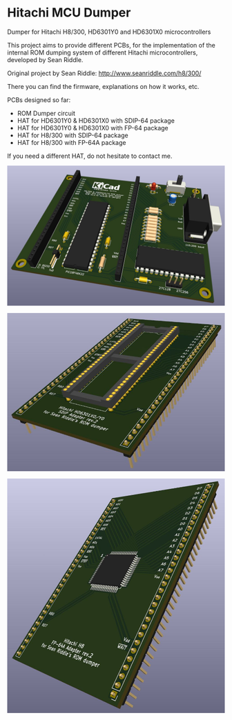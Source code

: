 # Hitachi MCU Dumper
Dumper for Hitachi H8/300, HD6301Y0 and HD6301X0 microcontrollers

This project aims to provide different PCBs, for the implementation of the internal ROM dumping system of different Hitachi microcontrollers, developed by Sean Riddle.

Original project by Sean Riddle: http://www.seanriddle.com/h8/300/

There you can find the firmware, explanations on how it works, etc.

PCBs designed so far:

- ROM Dumper circuit
- HAT for HD6301Y0 & HD6301X0 with SDIP-64 package
- HAT for HD6301Y0 & HD6301X0 with FP-64 package
- HAT for H8/300 with SDIP-64 package
- HAT for H8/300 with FP-64A package

If you need a different HAT, do not hesitate to contact me.


![3D_rendering](https://github.com/berger1920/Hitachi_MCU_Dumper/blob/main/Hitachi_H8_and_HD6301_ROMdumper_3D.jpg)

![3D_rendering](https://github.com/berger1920/Hitachi_MCU_Dumper/blob/main/Hitachi_HD6301X0-Y0_SDIP-64_HAT_3D.jpg)

![3D_rendering](https://github.com/berger1920/Hitachi_MCU_Dumper/blob/main/Hitachi_H8_FP-64_HAT_3D.jpg)
